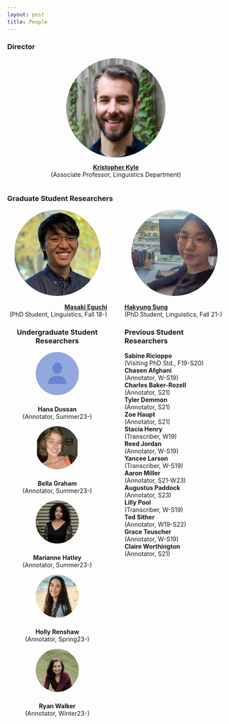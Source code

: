 ```yaml
---
layout: post
title: People
---
```


### Director

<div style="display: flex; flex-direction: column; align-items: center;">
  <div style="height: 230px; width: 230px; overflow: hidden; border-radius: 50%;">
    <img src="images/Kyle_Bio.jpg" style="height: 100%;">
  </div>
  <p style="text-align: center;">
    <a href="https://kristopherkyle.github.io/professional-webpage/" target="_blank">
      <strong>Kristopher Kyle</strong>
    </a><br>(Associate Professor, Linguistics Department)
  </p>
</div>

### Graduate Student Researchers

<div style="display: flex; justify-content: center;">
  <div style="flex: 1; padding-right: 20px; text-align: right;">
    <a href="https://masakieguchi.weebly.com/about-me.html" target="_blank">
      <div style="height: 200px; width: 200px; overflow: hidden; border-radius: 50%; margin: 0 auto;">
        <img src="images/masaki_2023-edit.jpg" style="height: 100%;">
      </div>
    <br>
    <strong>Masaki Eguchi</strong>
    <br>
    </a>
    <span>(PhD Student, Linguistics, Fall 18-)</span>
  </div>
  <div style="flex: 1; padding-left: 20px; text-align: left;">
    <a href="https://hksung.github.io/" target="_blank">
      <div style="height: 200px; width: 200px; overflow: hidden; border-radius: 50%; margin: 0 auto;">
        <img src="images/hakyung_bio_pic.jpeg" style="height: 100%;">
      </div>
    <br>
    <strong>Hakyung Sung</strong>
    <br>
    </a>      
    <span>(PhD Student, Linguistics, Fall 21-)</span>
  </div>
</div>
<div style="display: flex;">
  <div style="flex: 1; padding-right: 20px; text-align: center;">
    <h3>Undergraduate Student Researchers</h3>
    <div style="display: flex; flex-direction: column; align-items: center;">
      <div style="height: 100px; width: 100px; overflow: hidden; border-radius: 50%; margin-bottom: 10px;">
        <img src="images/basic.png" style="height: 100%;">
      </div>
      <p style="text-align: center;">
        <strong>Hana Dussan</strong><br>
        (Annotator, Summer23-)
      </p>    
    </div>
    <div style="display: flex; flex-direction: column; align-items: center;">
      <div style="height: 100px; width: 100px; overflow: hidden; border-radius: 50%; margin-bottom: 10px;">
        <img src="images/bg-edit.jpeg" style="height: 100%;">
      </div>
      <p style="text-align: center;">
        <strong>Bella Graham</strong><br>
        (Annotator, Summer23-)
      </p>
    </div>
    <div style="display: flex; flex-direction: column; align-items: center;">
      <div style="height: 100px; width: 100px; overflow: hidden; border-radius: 50%; margin-bottom: 10px;">
        <img src="images/mh-edit.png" style="height: 100%;">
      </div>
      <p style="text-align: center;">
        <strong>Marianne Hatley</strong><br>
        (Annotator, Summer23-)
      </p>      
    </div>
    <div style="display: flex; flex-direction: column; align-items: center;">
      <div style="height: 100px; width: 100px; overflow: hidden; border-radius: 50%; margin-bottom: 10px;">
        <img src="images/holly.jpg" style="height: 100%;">
      </div>
      <p style="text-align: center;">
        <strong>Holly Renshaw</strong><br>
        (Annotator, Spring23-)
      </p>
    </div>
    <div style="display: flex; flex-direction: column; align-items: center;">
      <div style="height: 100px; width: 100px; overflow: hidden; border-radius: 50%; margin-bottom: 10px;">
        <img src="images/ryan.jpg" style="height: 100%;">
      </div>
      <p style="text-align: center;">
        <strong>Ryan Walker</strong><br>
        (Annotator, Winter23-)
      </p>
    </div>
  </div>
  <div style="flex: 1; padding-left: 20px; text-align: left;">
    <h3>Previous Student Researchers</h3>
    <p>
      <strong>Sabine Ricioppo</strong><br>
      (Visiting PhD Std., F19-S20)<br>
      <strong>Chasen Afghani</strong><br>
      (Annotator, W-S19)<br>
      <strong>Charles Baker-Rozell</strong><br>
      (Annotator, S21)<br>
      <strong>Tyler Demmon</strong><br>
      (Annotator, S21)<br>
      <strong>Zoe Haupt</strong><br>
      (Annotator, S21)<br>
      <strong>Stacia Henry</strong><br>
      (Transcriber, W19)<br>
      <strong>Reed Jordan</strong><br>
      (Annotator, W-S19)<br>
      <strong>Yancee Larson</strong><br>
      (Transcriber, W-S19)<br>
      <strong>Aaron Miller</strong><br>
      (Annotator, S21-W23)<br>
      <strong>Augustus Paddock</strong><br>
      (Annotator, S23)<br> 
      <strong>Lilly Pool</strong><br>
      (Transcriber, W-S19)<br>
      <strong>Ted Sither</strong><br>
      (Annotator, W19-S22)<br>
      <strong>Grace Teuscher</strong><br> 
      (Annotator, W-S19)<br>
      <strong>Claire Worthington</strong><br> 
      (Annotator, S21)<br>
    </p>
  </div>
</div>
